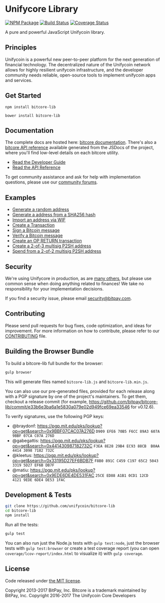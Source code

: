 Unifycore Library
=======

[![NPM Package](https://img.shields.io/npm/v/bitcore-lib.svg?style=flat-square)](https://www.npmjs.org/package/bitcore-lib)
[![Build Status](https://img.shields.io/travis/unifycoin/bitcore-lib.svg?branch=master&style=flat-square)](https://travis-ci.org/unifycoin/bitcore-lib)
[![Coverage Status](https://img.shields.io/coveralls/unifycoin/bitcore-lib.svg?style=flat-square)](https://coveralls.io/r/unifycoin/bitcore-lib)

A pure and powerful JavaScript Unifycoin library.

## Principles

Unifycoin is a powerful new peer-to-peer platform for the next generation of financial technology. The decentralized nature of the Unifycoin network allows for highly resilient unifycoin infrastructure, and the developer community needs reliable, open-source tools to implement unifycoin apps and services.

## Get Started

```
npm install bitcore-lib
```

```
bower install bitcore-lib
```

## Documentation

The complete docs are hosted here: [bitcore documentation](http://bitcore.io/guide/). There's also a [bitcore API reference](http://bitcore.io/api/) available generated from the JSDocs of the project, where you'll find low-level details on each bitcore utility.

- [Read the Developer Guide](http://bitcore.io/guide/)
- [Read the API Reference](http://bitcore.io/api/)

To get community assistance and ask for help with implementation questions, please use our [community forums](https://forum.bitcore.io/).

## Examples

* [Generate a random address](https://github.com/unifycoin/bitcore-lib/blob/master/docs/examples.md#generate-a-random-address)
* [Generate a address from a SHA256 hash](https://github.com/unifycoin/bitcore-lib/blob/master/docs/examples.md#generate-a-address-from-a-sha256-hash)
* [Import an address via WIF](https://github.com/unifycoin/bitcore-lib/blob/master/docs/examples.md#import-an-address-via-wif)
* [Create a Transaction](https://github.com/unifycoin/bitcore-lib/blob/master/docs/examples.md#create-a-transaction)
* [Sign a Bitcoin message](https://github.com/unifycoin/bitcore-lib/blob/master/docs/examples.md#sign-a-bitcoin-message)
* [Verify a Bitcoin message](https://github.com/unifycoin/bitcore-lib/blob/master/docs/examples.md#verify-a-bitcoin-message)
* [Create an OP RETURN transaction](https://github.com/unifycoin/bitcore-lib/blob/master/docs/examples.md#create-an-op-return-transaction)
* [Create a 2-of-3 multisig P2SH address](https://github.com/unifycoin/bitcore-lib/blob/master/docs/examples.md#create-a-2-of-3-multisig-p2sh-address)
* [Spend from a 2-of-2 multisig P2SH address](https://github.com/unifycoin/bitcore-lib/blob/master/docs/examples.md#spend-from-a-2-of-2-multisig-p2sh-address)


## Security

We're using Unifycore in production, as are [many others](http://bitcore.io#projects), but please use common sense when doing anything related to finances! We take no responsibility for your implementation decisions.

If you find a security issue, please email security@bitpay.com.

## Contributing

Please send pull requests for bug fixes, code optimization, and ideas for improvement. For more information on how to contribute, please refer to our [CONTRIBUTING](https://github.com/unifycoin/bitcore-lib/blob/master/CONTRIBUTING.md) file.

## Building the Browser Bundle

To build a bitcore-lib full bundle for the browser:

```sh
gulp browser
```

This will generate files named `bitcore-lib.js` and `bitcore-lib.min.js`.

You can also use our pre-generated files, provided for each release along with a PGP signature by one of the project's maintainers. To get them, checkout a release commit (for example, https://github.com/bitpay/bitcore-lib/commit/e33b6e3ba6a1e5830a079e02d949fce69ea33546 for v0.12.6).

To verify signatures, use the following PGP keys:
- @braydonf: https://pgp.mit.edu/pks/lookup?op=get&search=0x9BBF07CAC07A276D `D909 EFE6 70B5 F6CC 89A3 607A 9BBF 07CA C07A 276D`
- @gabegattis: https://pgp.mit.edu/pks/lookup?op=get&search=0x441430987182732C `F3EA 8E28 29B4 EC93 88CB  B0AA 4414 3098 7182 732C`
- @kleetus: https://pgp.mit.edu/pks/lookup?op=get&search=0x33195D27EF6BDB7F `F8B0 891C C459 C197 65C2 5043 3319 5D27 EF6B DB7F`
- @matiu: https://pgp.mit.edu/pks/lookup?op=get&search=0x9EDE6DE4DE531FAC `25CE ED88 A1B1 0CD1 12CD  4121 9EDE 6DE4 DE53 1FAC`


## Development & Tests

```sh
git clone https://github.com/unifycoin/bitcore-lib
cd bitcore-lib
npm install
```

Run all the tests:

```sh
gulp test
```

You can also run just the Node.js tests with `gulp test:node`, just the browser tests with `gulp test:browser`
or create a test coverage report (you can open `coverage/lcov-report/index.html` to visualize it) with `gulp coverage`.

## License

Code released under [the MIT license](https://github.com/unifycoin/bitcore-lib/blob/master/LICENSE).

Copyright 2013-2017 BitPay, Inc. Bitcore is a trademark maintained by BitPay, Inc.
Copyright 2016-2017 The Unifycoin Core Developers
